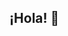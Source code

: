 ## ¡Hola! 👋
<!--
**Wintterbiird/Wintterbiird** is a ✨ _special_ ✨ repository because its `README.md` (this file) appears on your GitHub profile.

Here are some ideas to get you started:

- 🔭 Soy Daniela Vilca, vivo en Iquique, región de Tarapacá, Chile
- 🌱 Mi hobby es programar.
-    He hecho algunos cursos pagos y gratuitos relacionados con el área TI en el pasado y actualmente me encuentro en un curso de Front-End.
- 🤔 A pesar de no contar con experiencia en este ámbito, estoy sumamente motivada por la posibilidad de aplicar los conocimientos que he obtenido recientemente en un proyecto real.
      El curso en el que estoy actualmente me ha proporcionado una base sólida de las habilidades necesarias para ser una buena desarrolladora web. 
      Además, soy una persona que gusta de aprender nuevas cosas cada día, junto con las habilidades blandas que poseo como trabajo en equipo, empatía y adaptabilidad, me van a permitir ser un buen aporte en cualquier proyecto.
- 📫 Me pueden contactar por email y también por Linkedin.


